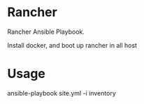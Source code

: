 # Rancher
Rancher Ansible Playbook.

Install docker, and boot up rancher in all host

# Usage

ansible-playbook site.yml -i inventory
